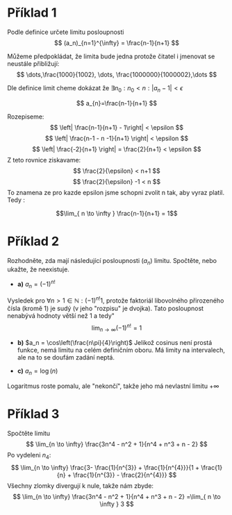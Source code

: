 # Příklad 1

Podle definice určete limitu posloupnosti  
$$
(a_n)_{n=1}^{\infty} = \frac{n-1}{n+1}
$$

Můžeme předpokládat, že limita bude jedna protože čitatel i jmenovat se neustále přibližují:
$$
\dots,\frac{1000}{1002}, \dots, \frac{1000000}{1000002},\dots
$$

Dle definice limit cheme dokázat že $\exists n_{0}: n_{0}<n:|a_{n}-1| < \epsilon$

$$
a_{n}=\frac{n-1}{n+1} 
$$

Rozepiseme:
$$
\left|  \frac{n-1}{n+1}  - 1\right| < \epsilon
$$
$$
\left| \frac{n-1 - n -1}{n+1} \right| < \epsilon
$$
$$
\left| \frac{-2}{n+1} \right| = \frac{2}{n+1} < \epsilon
$$
 Z teto rovnice ziskavame:
 $$
\frac{2}{\epsilon} < n+1 
$$
$$
\frac{2}{\epsilon} -1 < n 
$$
To znamena ze pro kazde epsilon jsme schopni zvolit n tak, aby vyraz platil. Tedy :

$$\lim_{ n \to \infty } \frac{n-1}{n+1} = 1$$






# Příklad 2

Rozhodněte, zda mají následující posloupnosti $(a_n)$ limitu. Spočtěte, nebo ukažte, že neexistuje.

- **a)**  $a_n = (-1)^{n!}$

Vysledek pro $\forall n > 1 \in \mathbb{N}: (-1)^{n!}  1$, protože faktoriál libovolného přirozeného čísla (kromě 1) je sudý (v jeho "rozpisu" je dvojka). Tato posloupnost nenabývá hodnoty větší než 1 a tedy"
$$
\lim_{ n \to \infty } (-1)^{n!} = 1
$$



- **b)** $a_n = \cos\left(\frac{n\pi}{4}\right)$
Jelikož cosinus není prostá funkce, nemá limitu na celém definičním oboru. Má limity na intervalech, ale na to se doufám zadání neptá.


- **c)** $a_n = \log(n)$

Logaritmus roste pomalu, ale "nekončí", takže jeho má nevlastní limitu $+\infty$



# Příklad 3

Spočtěte limitu  
$$
\lim_{n \to \infty} \frac{3n^4 - n^2 + 1}{n^4 + n^3 + n - 2}
$$
Po vydeleni $n_{4}$:
$$
\lim_{n \to \infty} \frac{3- \frac{1}{n^{3}} + \frac{1}{n^{4}}}{1 + \frac{1}{n} + \frac{1}{n^{3}} - \frac{2}{n^{4}}}
$$
Všechny zlomky divergují k nule, takže nám zbyde:
$$
\lim_{n \to \infty} \frac{3n^4 - n^2 + 1}{n^4 + n^3 + n - 2} =\lim_{ n \to \infty } 3 
$$

